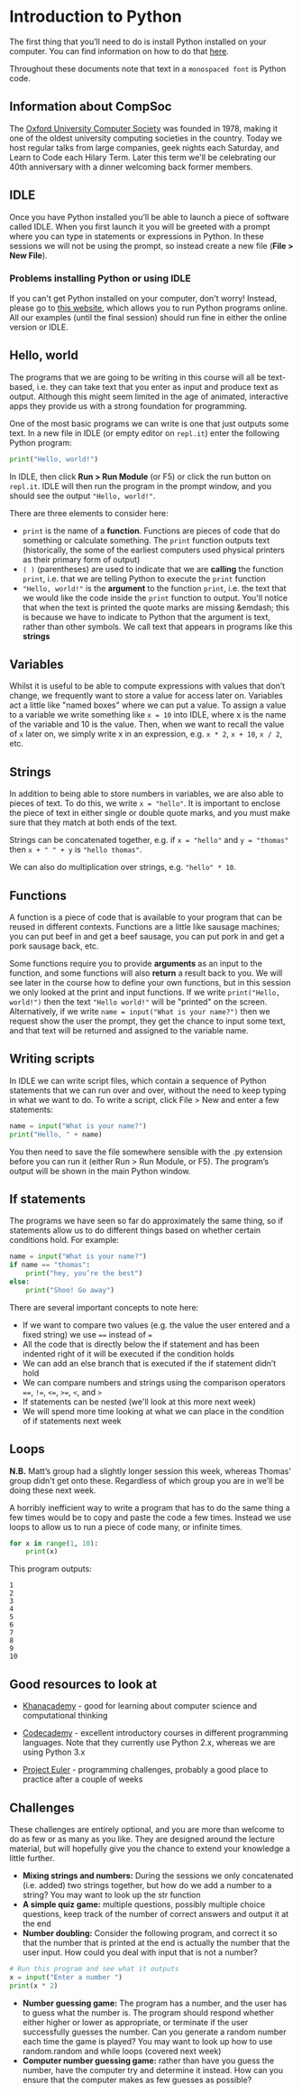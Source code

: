 # Introduction to Python

The first thing that you’ll need to do is install Python installed on your
computer. You can find information on how to do that [here][install].

[install]: https://github.com/oxcompsoc/learntocode/tree/master/session0

Throughout these documents note that text in a `monospaced font` is Python code.

## Information about CompSoc

The [Oxford University Computer Society][compsoc] was founded in 1978, making
it one of the oldest university computing societies in the country. Today we
host regular talks from large companies, geek nights each Saturday, and Learn
to Code each Hilary Term. Later this term we'll be celebrating our 40th
anniversary with a dinner welcoming back former members.

[compsoc]: https://ox.compsoc.net

## IDLE

Once you have Python installed you’ll be able to launch a piece of software
called IDLE. When you first launch it you will be greeted with a prompt where
you can type in statements or expressions in Python. In these sessions we will
not be using the prompt, so instead create a new file (**File > New File**).

### Problems installing Python or using IDLE

If you can't get Python installed on your computer, don't worry! Instead,
please go to [this website][replit], which allows you to run Python programs
online. All our examples (until the final session) should run fine in either
the online version or IDLE.

[replit]: repl.it/languages/python3

## Hello, world

The programs that we are going to be writing in this course will all be
text-based, i.e. they can take text that you enter as input and produce text as
output. Although this might seem limited in the age of animated, interactive
apps they provide us with a strong foundation for programming.

One of the most basic programs we can write is one that just outputs some text.
In a new file in IDLE (or empty editor on `repl.it`) enter the following Python
program:

```python
print("Hello, world!")
```

In IDLE, then click **Run > Run Module** (or F5) or click the run button on
`repl.it`. IDLE will then run the program in the prompt window, and you should
see the output `"Hello, world!"`.

There are three elements to consider here:

* `print` is the name of a **function**. Functions are pieces of code that do
  something or calculate something. The `print` function outputs text
  (historically, the some of the earliest computers used physical printers as
  their primary form of output)
* `( )` (parentheses) are used to indicate that we are **calling** the function
  `print`, i.e. that we are telling Python to execute the `print` function
* `"Hello, world!"` is the **argument** to the function `print`, i.e. the text
  that we would like the code inside the `print` function to output. You'll
  notice that when the text is printed the quote marks are missing &emdash;
  this is because we have to indicate to Python that the argument is text,
  rather than other symbols. We call text that appears in programs like this
  **strings**

## Variables

Whilst it is useful to be able to compute expressions with values that don’t
change, we frequently want to store a value for access later on. Variables act a
little like "named boxes" where we can put a value. To assign a value to a
variable we write something like `x = 10` into IDLE, where x is the name of the
variable and 10 is the value. Then, when we want to recall the value of `x`
later on, we simply write x in an expression, e.g. `x * 2`, `x + 10`, `x / 2`,
etc.

## Strings

In addition to being able to store numbers in variables, we are also able to
pieces of text. To do this, we write `x = "hello"`. It is important to enclose
the piece of text in either single or double quote marks, and you must make sure
that they match at both ends of the text.

Strings can be concatenated together, e.g. if `x = "hello"` and `y = "thomas"`
then `x + " " + y` is `"hello thomas"`.

We can also do multiplication over strings, e.g. `"hello" * 10`.

## Functions

A function is a piece of code that is available to your program that can be
reused in different contexts. Functions are a little like sausage machines; you
can put beef in and get a beef sausage, you can put pork in and get a pork
sausage back, etc.

Some functions require you to provide **arguments** as an input to the function,
and some functions will also **return** a result back to you. We will see later
in the course how to define your own functions, but in this session we only
looked at the print and input functions. If we write `print("Hello, world!")`
then the text `"Hello world!"` will be "printed" on the screen. Alternatively,
if we write `name = input("What is your name?")` then we request show the user
the prompt, they get the chance to input some text, and that text will be
returned and assigned to the variable name.

## Writing scripts

In IDLE we can write script files, which contain a sequence of Python statements
that we can run over and over, without the need to keep typing in what we want
to do. To write a script, click File > New and enter a few statements:

```python
name = input("What is your name?")
print("Hello, " + name)
```

You then need to save the file somewhere sensible with the .py extension before
you can run it (either Run > Run Module, or F5). The program’s output will be
shown in the main Python window.

## If statements

The programs we have seen so far do approximately the same thing, so if
statements allow us to do different things based on whether certain conditions
hold. For example:

```python
name = input("What is your name?")
if name == "thomas":
    print("hey, you’re the best")
else:
    print("Shoo! Go away")
```

There are several important concepts to note here:

 * If we want to compare two values (e.g. the value the user entered and a fixed
   string) we use `==` instead of `=`
 * All the code that is directly below the if statement and has been indented
   right of it will be executed if the condition holds
 * We can add an else branch that is executed if the if statement didn’t hold
 * We can compare numbers and strings using the comparison operators `==`, `!=`,
   `<=`, `>=`, `<`, and `>`
 * If statements can be nested (we'll look at this more next week)
 * We will spend more time looking at what we can place in the condition of if
   statements next week

## Loops

**N.B.** Matt’s group had a slightly longer session this week, whereas Thomas'
group didn't get onto these. Regardless of which group you are in we’ll be doing
these next week.

A horribly inefficient way to write a program that has to do the same thing a
few times would be to copy and paste the code a few times. Instead we use loops
to allow us to run a piece of code many, or infinite times.

```python
for x in range(1, 10):
    print(x)
```

This program outputs:

```
1
2
3
4
5
6
7
8
9
10
```

## Good resources to look at

 * [Khanacademy][] - good for learning about computer science and computational
   thinking

 * [Codecademy][] - excellent introductory courses in different programming
   languages. Note that they currently use Python 2.x, whereas we are using
   Python 3.x

 * [Project Euler][euler] - programming challenges, probably a good place to
   practice after a couple of weeks

[khanacademy]: http://khanacademy.org
[codecademy]: http://codecademy.com
[euler]: http://projecteuler.net

## Challenges

These challenges are entirely optional, and you are more than welcome to do as
few or as many as you like. They are designed around the lecture material, but
will hopefully give you the chance to extend your knowledge a little further.

 * **Mixing strings and numbers:** During the sessions we only concatenated
   (i.e.  added) two strings together, but how do we add a number to a string?
   You may want to look up the str function
 * **A simple quiz game:** multiple questions, possibly multiple choice
   questions, keep track of the number of correct answers and output it at the
   end
 * **Number doubling:** Consider the following program, and correct it so that
   the number that is printed at the end is actually the number that the user
   input. How could you deal with input that is not a number?


```python
# Run this program and see what it outputs
x = input("Enter a number ")
print(x * 2)
```

 * **Number guessing game:** The program has a number, and the user has to guess
   what the number is. The program should respond whether either higher or lower
   as appropriate, or terminate if the user successfully guesses the number. Can
   you generate a random number each time the game is played? You may want to
   look up how to use random.random and while loops (covered next week)
 * **Computer number guessing game:** rather than have you guess the number,
   have the computer try and determine it instead. How can you ensure that the
   computer makes as few guesses as possible?
